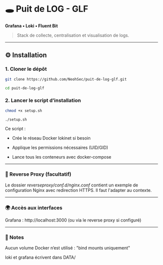 # 🕳️ Puit de LOG - GLF  
**Grafana • Loki • Fluent Bit**

> Stack de collecte, centralisation et visualisation de logs.

---

## ⚙️ Installation

### 1. Cloner le dépôt

```bash
git clone https://github.com/NeohSec/puit-de-log-glf.git
```
```bash
cd puit-de-log-glf
```
### 2. Lancer le script d’installation

```bash
chmod +x setup.sh
```
```bash
./setup.sh
```

Ce script :

- Crée le réseau Docker lokinet si besoin

- Applique les permissions nécessaires (UID/GID)

- Lance tous les conteneurs avec docker-compose

---

### 🔐 Reverse Proxy (facultatif)

Le dossier *reverseproxy/conf.d/nginx.conf* contient un exemple de configuration Nginx avec redirection HTTPS.
Il faut l'adapter au contexte.

 ---

### 🌍 Accès aux interfaces

Grafana : http://localhost:3000
(ou via le reverse proxy si configuré)

---

### 🧾 Notes

Aucun volume Docker n’est utilisé : "bind mounts uniquement"

loki et grafana écrivent dans DATA/
